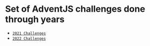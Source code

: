 # Set of AdventJS challenges done through years

- [`2021 Challenges`](2021/README.md)
- [`2022 Challenges`](2022/README.md)